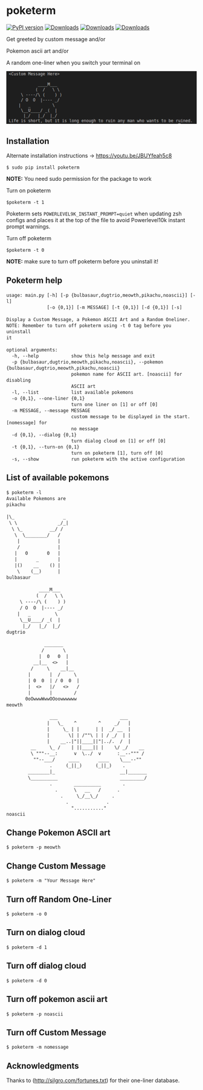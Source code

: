 # poketerm
[![PyPI version](https://badge.fury.io/py/poketerm.svg)](https://badge.fury.io/py/poketerm)
[![Downloads](https://pepy.tech/badge/poketerm)](https://pepy.tech/project/poketerm)
[![Downloads](https://pepy.tech/badge/poketerm/month)](https://pepy.tech/project/poketerm/month)
[![Downloads](https://pepy.tech/badge/poketerm/week)](https://pepy.tech/project/poketerm/week)

Get greeted by custom message and/or

Pokemon ascii art and/or

A random one-liner when you switch your terminal on

![alt text](https://github.com/devarshi16/TerminalWelcome/blob/master/poke.png)

## Installation
Alternate installation instructions -> https://youtu.be/JBUYfeah5c8
```
$ sudo pip install poketerm
```
**NOTE:** You need sudo permission for the package to work

Turn on poketerm
```
$poketerm -t 1
```
Poketerm sets `POWERLEVEL9K_INSTANT_PROMPT=quiet` when updating zsh
configs and places it at the top of the file to avoid Powerlevel10k
instant prompt warnings.

Turn off poketerm
```
$poketerm -t 0
```

**NOTE:** make sure to turn off poketerm before you uninstall it!

## Poketerm help
```
usage: main.py [-h] [-p {bulbasaur,dugtrio,meowth,pikachu,noascii}] [-l]
               [-o {0,1}] [-m MESSAGE] [-t {0,1}] [-d {0,1}] [-s]

Display a Custom Message, a Pokemon ASCII Art and a Random Oneliner.
NOTE: Remember to turn off poketerm using -t 0 tag before you uninstall
it

optional arguments:
  -h, --help            show this help message and exit
  -p {bulbasaur,dugtrio,meowth,pikachu,noascii}, --pokemon {bulbasaur,dugtrio,meowth,pikachu,noascii}
                        pokemon name for ASCII art. [noascii] for disabling
                        ASCII art
  -l, --list            list available pokemons
  -o {0,1}, --one-liner {0,1}
                        turn one liner on [1] or off [0]
  -m MESSAGE, --message MESSAGE
                        custom message to be displayed in the start. [nomessage] for
                        no message
  -d {0,1}, --dialog {0,1}
                        turn dialog cloud on [1] or off [0]
  -t {0,1}, --turn-on {0,1}
                        turn on poketerm [1], turn off [0]
  -s, --show            run poketerm with the active configuration
```

## List of available pokemons
```
$ poketerm -l
Available Pokemons are
pikachu

|\_                  _ 
 \ \               _/_|
  \ \_          __/ /
   \  \________/   /
    |              |
    /              |
   |   0       0   |
   |       _       |
   |()    __    () |
    \    (__)      |
bulbasaur
 
            ____M___
           (  /   \ \
     \ ----/\ (    ) )
     / O  O  |---- _/
    |   _         \
     \__U____/ _(  |
      |_/   |_/  |_/
dugtrio

              _______
             /       \
            |  0   0  |
          __|__  <>   | 
         /     \    __|__
        |       |  /     \
        | 0  0  | / 0  0  |
        |  <>   |/   <>   /
        |       |        /
       0oOwwwWwwOOoowwwwww
meowth

                ___                       ___ 
               |   \_    ^        ^     _/   |
               |     \_ | |      | |  _/ __  |
               |       \| | /""\ | | / _/  | |
               |    __..|"||____||"|../.  /  |
         __     \_ /    | ||____|| |    \/ _/    __ 
         \ """--__:      v  \../  v      :__--""" / 
          ""--___/     ____       ____    \___--""
                .     (_||_)     (_||_)    .
        ________|_                        __|_______
        \__________                       _________/
                .        __________        .
                  .      \   __   /      .
                    .     \_/__\_/     .
                      .              .
                        "..........."
noascii
```

## Change Pokemon ASCII art
```
$ poketerm -p meowth
```

## Change Custom Message
```
$ poketerm -m "Your Message Here"
```

## Turn off Random One-Liner
```
$ poketerm -o 0
```

## Turn on dialog cloud
```
$ poketerm -d 1
```

## Turn off dialog cloud
```
$ poketerm -d 0
```

## Turn off pokemon ascii art
```
$ poketerm -p noascii
```

## Turn off Custom Message
```
$ poketerm -m nomessage
```

## Acknowledgments

Thanks to (http://silgro.com/fortunes.txt) for their one-liner database.
